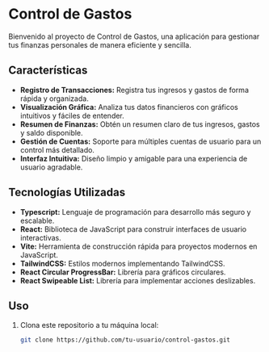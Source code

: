 # Control de Gastos

Bienvenido al proyecto de Control de Gastos, una aplicación para gestionar tus finanzas personales de manera eficiente y sencilla.

## Características

- **Registro de Transacciones:** Registra tus ingresos y gastos de forma rápida y organizada.
- **Visualización Gráfica:** Analiza tus datos financieros con gráficos intuitivos y fáciles de entender.
- **Resumen de Finanzas:** Obtén un resumen claro de tus ingresos, gastos y saldo disponible.
- **Gestión de Cuentas:** Soporte para múltiples cuentas de usuario para un control más detallado.
- **Interfaz Intuitiva:** Diseño limpio y amigable para una experiencia de usuario agradable.

## Tecnologías Utilizadas

- **Typescript:** Lenguaje de programación para desarrollo más seguro y escalable.
- **React:** Biblioteca de JavaScript para construir interfaces de usuario interactivas.
- **Vite:** Herramienta de construcción rápida para proyectos modernos en JavaScript.
- **TailwindCSS:** Estilos modernos implementando TailwindCSS.
- **React Circular ProgressBar:** Librería para gráficos circulares.
- **React Swipeable List:** Librería para implementar acciones deslizables.

## Uso

1. Clona este repositorio a tu máquina local:

   ```bash
   git clone https://github.com/tu-usuario/control-gastos.git
